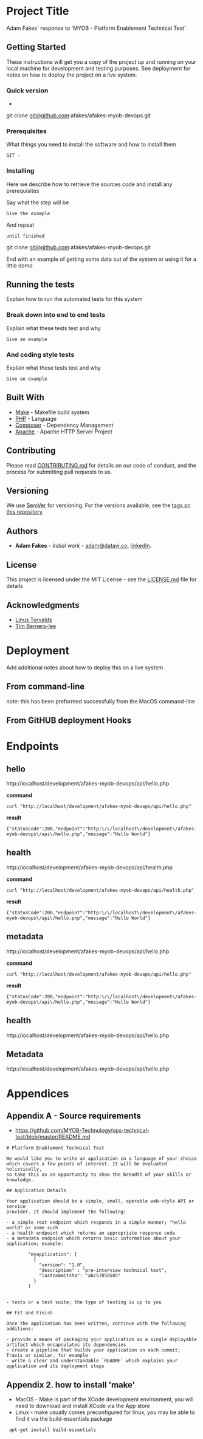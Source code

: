 
# Project Title
  Adam Fakes' response to 'MYOB - Platform Enablement Technical Test'


## Getting Started
These instructions will get you a copy of the project up and running on your local machine for development and testing purposes. See deployment for notes on how to deploy the project on a live system.


### Quick version
- 

git clone git@github.com:afakes/afakes-myob-devops.git 


### Prerequisites


What things you need to install the software and how to install them

```
GIT -  
```

### Installing
Here we describe how to retrieve the sources code and install any prerequisites



Say what the step will be

```
Give the example
```

And repeat

```
until finished
```



git clone git@github.com:afakes/afakes-myob-devops.git


End with an example of getting some data out of the system or using it for a little demo

## Running the tests

Explain how to run the automated tests for this system

### Break down into end to end tests

Explain what these tests test and why

```
Give an example
```

### And coding style tests

Explain what these tests test and why

```
Give an example
```



## Built With

* [Make](https://en.wikipedia.org/wiki/Makefile) - Makefile build system
* [PHP](http://www.php.net/) - Language
* [Composer](https://getcomposer.org/) - Dependency Management
* [Apache](https://httpd.apache.org/) - Apache HTTP Server Project 


## Contributing

Please read [CONTRIBUTING.md](https://gist.github.com/PurpleBooth/b24679402957c63ec426) for details on our code of conduct, and the process for submitting pull requests to us.

## Versioning

We use [SemVer](http://semver.org/) for versioning. For the versions available, see the [tags on this repository](https://github.com/afakes/afakes-myob-devops/tags). 

## Authors

* **Adam Fakes** - *Initial work* - [adam@datavi.co](mailto:adam@datavi.co), [linkedIn](https://www.linkedin.com/in/adamfakes/).  


## License

This project is licensed under the MIT License - see the [LICENSE.md](LICENSE.md) file for details

## Acknowledgments

* [Linus Torvalds](https://en.wikipedia.org/wiki/Linus_Torvalds) 
* [Tim Berners-lee](https://en.wikipedia.org/wiki/Tim_Berners-Lee)


# Deployment
Add additional notes about how to deploy this on a live system

## From command-line
note: this has been preformed successfully from the MacOS command-line 


## From GitHUB deployment Hooks



# Endpoints

## hello
http://localhost/development/afakes-myob-devops/api/hello.php

**command**

```curl "http://localhost/development/afakes-myob-devops/api/hello.php"```

**result**

```{"statusCode":200,"endpoint":"http:\/\/localhost\/development\/afakes-myob-devops\/api\/hello.php","message":"Hello World"}```


## health
http://localhost/development/afakes-myob-devops/api/health.php

**command**

```curl "http://localhost/development/afakes-myob-devops/api/health.php"```

**result**

```{"statusCode":200,"endpoint":"http:\/\/localhost\/development\/afakes-myob-devops\/api\/hello.php","message":"Hello World"}```



## metadata
http://localhost/development/afakes-myob-devops/api/hello.php

**command**

```curl "http://localhost/development/afakes-myob-devops/api/hello.php"```

**result**

```{"statusCode":200,"endpoint":"http:\/\/localhost\/development\/afakes-myob-devops\/api\/hello.php","message":"Hello World"}```




## health
http://localhost/development/afakes-myob-devops/api/hello.php

## Metadata
http://localhost/development/afakes-myob-devops/api/hello.php


# Appendices  

## Appendix A - Source requirements
 - https://github.com/MYOB-Technology/ops-technical-test/blob/master/README.md

```
# Platform Enablement Technical Test

We would like you to write an application in a language of your choice
which covers a few points of interest. It will be evaluated holistically,
so take this as an opportunity to show the breadth of your skills or knowledge.

## Application Details

Your application should be a simple, small, operable web-style API or service
provider. It should implement the following:

- a simple root endpoint which responds in a simple manner; "hello world" or some such
- a health endpoint which returns an appropriate response code
- a metadata endpoint which returns basic information about your application; example:

        "myapplication": [
          {
            "version": "1.0",
            "description" : "pre-interview technical test",
            "lastcommitsha": "abc57858585"
          }
        ]


- tests or a test suite; the type of testing is up to you

## Fit and Finish

Once the application has been written, continue with the following additions:

- provide a means of packaging your application as a single deployable artifact which encapsulates its dependencies
- create a pipeline that builds your application on each commit; Travis or similar, for example
- write a clear and understandable `README` which explains your application and its deployment steps
```


## Appendix 2. how to install 'make'

 * MacOS - Make is part of the XCode development environment, you will need to download and install XCode via the App store 
 * Linux - make usually comes preconfigured for linux, you may be able to find it via the build-essentials package
```bash
 apt-get install build-essentials
```

